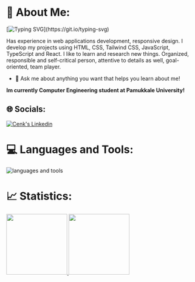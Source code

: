 # 💫 About Me:

[![Typing SVG](https://readme-typing-svg.herokuapp.com?color=%fff&size=22&vCenter=true&lines=Hello+There!+;I'm+Cenk+Şengünlü...;)](https://git.io/typing-svg)

Has experience in web applications development, responsive design. I develop my projects using HTML, CSS, Tailwind CSS, JavaScript, TypeScript and React. I like to learn and research new things. Organized, responsible and self-critical person, attentive to details as well, goal-oriented, team player.

- 💬 Ask me about anything you want that helps you learn about me!

<strong> Im currently Computer Engineering student at Pamukkale University! </strong>

## 🌐 Socials:

<a href="https://www.linkedin.com/in/cenk-şengünlü-b58517210/" target="_blank" rel="nofollow"><img alt="Cenk's Linkedin" src="https://img.shields.io/badge/LinkedIn-0077B5?style=for-the-badge&logo=linkedin&logoColor=white" /></a>


# 💻 Languages and Tools:
<img src="https://skillicons.dev/icons?i=html,css,tailwind,js,ts,react,nextjs,angular,redux,vite" alt="languages and tools">

# 📈 Statistics:

<div >
<a href="https://github.com/cenkSengunlu">
<img height="160em" src="https://github-readme-stats.vercel.app/api?username=cenkSengunlu&theme=midnight-purple&show_icons=true&include_all_commits=true&hide_border=false&count_private=true" />
</a>
<a href="https://github.com/cenkSengunlu">
<img height="160em" src="https://github-readme-stats.vercel.app/api/top-langs/?username=cenkSengunlu&layout=compact&hide_border=false&theme=midnight-purple&count_private=true" />
</a>


